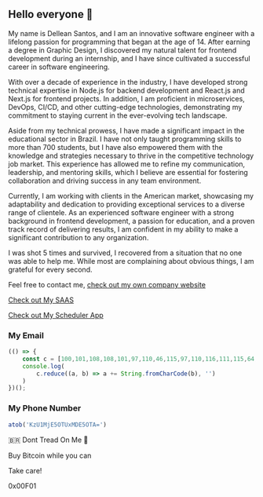## Hello everyone 👋

My name is Dellean Santos, and I am an innovative software engineer with a lifelong passion for programming that began at the age of 14. After earning a degree in Graphic Design, I discovered my natural talent for frontend development during an internship, and I have since cultivated a successful career in software engineering.

With over a decade of experience in the industry, I have developed strong technical expertise in Node.js for backend development and React.js and Next.js for frontend projects. In addition, I am proficient in microservices, DevOps, CI/CD, and other cutting-edge technologies, demonstrating my commitment to staying current in the ever-evolving tech landscape.

Aside from my technical prowess, I have made a significant impact in the educational sector in Brazil. I have not only taught programming skills to more than 700 students, but I have also empowered them with the knowledge and strategies necessary to thrive in the competitive technology job market. This experience has allowed me to refine my communication, leadership, and mentoring skills, which I believe are essential for fostering collaboration and driving success in any team environment.

Currently, I am working with clients in the American market, showcasing my adaptability and dedication to providing exceptional services to a diverse range of clientele. As an experienced software engineer with a strong background in frontend development, a passion for education, and a proven track record of delivering results, I am confident in my ability to make a significant contribution to any organization.

I was shot 5 times and survived, I recovered from a situation that no one was able to help me. While most are complaining about obvious things, I am grateful for every second.

Feel free to contact me, [check out my own company website](https://visionarylabs.pro/)

[Check out My SAAS](https://calculesimples.com.br/)

[Check out My Scheduler App](https://www.nahora.app/)

### My Email

```javascript
(() => {
    const c = [100,101,108,108,101,97,110,46,115,97,110,116,111,115,64,103,109,97,105,108,46,99,111,109];
    console.log(
        c.reduce((a, b) => a += String.fromCharCode(b), '')
    )
})();
````

### My Phone Number

```javascript
atob('KzU1MjE5OTUxMDE5OTA=')
```


🇧🇷 Dont Tread On Me 🐍

Buy Bitcoin while you can

Take care!

0x00F01
